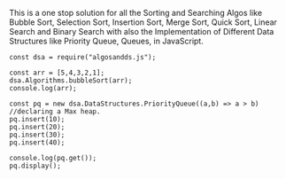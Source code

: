 This is a one stop solution for all the Sorting and Searching Algos like Bubble Sort, Selection Sort, Insertion Sort, Merge Sort, Quick Sort, Linear Search and Binary Search with also the Implementation of Different Data Structures like Priority Queue, Queues, in JavaScript.

```
const dsa = require("algosandds.js");

const arr = [5,4,3,2,1];
dsa.Algorithms.bubbleSort(arr);
console.log(arr);

const pq = new dsa.DataStructures.PriorityQueue((a,b) => a > b) //declaring a Max heap.
pq.insert(10);
pq.insert(20);
pq.insert(30);
pq.insert(40);

console.log(pq.get());
pq.display();
```